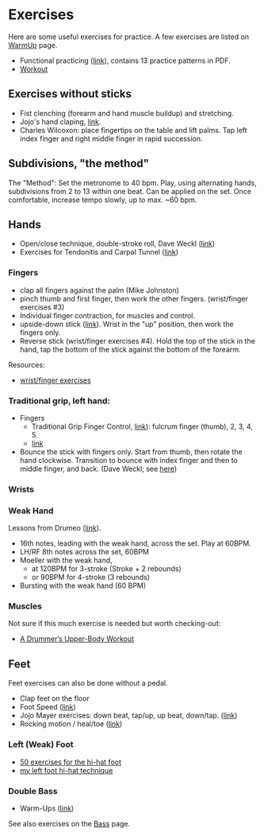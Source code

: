 # Exercises

Here are some useful exercises for practice. A few exercises are listed on [WarmUp](warmup.md) page.

- Functional practicing ([link](https://www.youtube.com/watch?v=Reh9vXuAYs4)), contains 13 practice patterns in PDF.
- [Workout](https://www.youtube.com/watch?v=71sv3NsGxlI)

## Exercises without sticks

- Fist clenching (forearm and hand muscle buildup) and stretching.
- Jojo's hand claping, [link](https://www.youtube.com/watch?v=ZnICKtoG2Wg).
- Charles Wilcoxon: place fingertips on the table and lift palms. Tap left index finger and right middle finger in rapid succession.

## Subdivisions, "the method"

The "Method": Set the metronome to 40 bpm. Play, using alternating hands, subdivisions from 2 to 13 within one beat. Can be applied on the set.
Once comfortable, increase tempo slowly, up to max. ~60 bpm.

## Hands

- Open/close technique, double-stroke roll, Dave Weckl ([link](https://www.youtube.com/watch?v=rJD-L-tyvyE))
- Exercises for Tendonitis and Carpal Tunnel ([link](http://worldpercussion.net/exercises-for-tendonitis-and-carpal-tunnel/))

### Fingers

- clap all fingers against the palm (Mike Johnston)
- pinch thumb and first finger, then work the other fingers. (wrist/finger exercises #3)
- Individual finger contraction, for muscles and control.
- upside-down stick ([link](http://freepercussionlessons.com/how-to-develop-finger-technique-for-snare-drum/)). Wrist in the "up" position, then work the fingers only.
- Reverse stick (wrist/finger exercises #4). Hold the top of the stick in the hand, tap the bottom of the stick against the bottom of the forearm.

Resources:

- [wrist/finger exercises](https://www.youtube.com/watch?v=21RI6hWaEEc)

### Traditional grip, left hand:

- Fingers
    - Traditional Grip Finger Control, [link](https://www.youtube.com/watch?v=9AxSEzh6IWo)): fulcrum finger (thumb), 2, 3, 4, 5. 
    - [link](https://www.youtube.com/watch?v=VQM8IjzUvNo)
- Bounce the stick with fingers only. Start from thumb, then rotate the hand clockwise. Transition to bounce with index finger and then to middle finger, and back. (Dave Weckl; see [here](https://www.youtube.com/watch?v=NRGiL4FOlSs))

### Wrists

### Weak Hand

Lessons from Drumeo ([link](https://www.youtube.com/watch?v=clap3PLe82c)).

- 16th notes, leading with the weak hand, across the set. Play at 60BPM.
- LH/RF 8th notes across the set, 60BPM
- Moeller with the weak hand,
    - at 120BPM for 3-stroke (Stroke + 2 rebounds)
    - or 90BPM for 4-stroke (3 rebounds)
- Bursting with the weak hand (60 BPM)

### Muscles

Not sure if this much exercise is needed but worth checking-out:

- [A Drummer’s Upper-Body Workout](http://drummagazine.com/a-drummers-upper-body-workout/)

## Feet

Feet exercises can also be done without a pedal.

- Clap feet on the floor
- Foot Speed ([link](http://www.tigerbill.com/drumlessons/footspeed.htm))
- Jojo Mayer exercises: down beat, tap/up, up beat, down/tap. ([link](https://www.youtube.com/watch?v=94qWIAuhH64))
- Rocking motion / heal/toe ([link](https://www.youtube.com/watch?v=vtAEOGQ5smA))

### Left (Weak) Foot

- [50 exercises for the hi-hat foot](http://drummagazine.com/practice-pad-workshop-improve-your-hi-hat-foot-with-these-50-exercises/)
- [my left foot hi-hat technique](http://www.learndrumsnow.com/technique/my-left-foot-hi-hat-foot-technique)

### Double Bass

- Warm-Ups ([link](http://www.drumlessons.com/drum-lessons/bass-drum-lessons/double-bass-warm-ups/))

See also exercises on the [Bass](bass.md) page.

